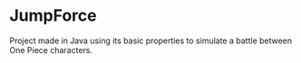 # JumpForce
 Project made in Java using its basic properties to simulate a battle between One Piece characters.
